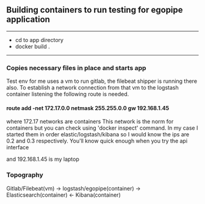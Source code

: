 ## Building containers to run testing for egopipe application

---
* cd to app directory
* docker build . 
---

### Copies necessary files in place and starts app

Test env for me uses a vm to run gitlab, the filebeat shipper is running there also. To 
establish a network connection from that vm to the logstash container listening
the following route is needed.

#### route add -net 172.17.0.0 netmask 255.255.0.0 gw 192.168.1.45

where 172.17 networks are containers 
This network is the norm for containers but you can check using 'docker inspect' command.
In my case I started them in order elastic/logstash/kibana so I would know the ips are 0.2 and 0.3 
respectively. You'll know quick enough when you try the api interface

and 192.168.1.45 is my laptop

### Topography

Gitlab/Filebeat(vm) -> logstash/egopipe(container) -> Elasticsearch(container) <- Kibana(container)
